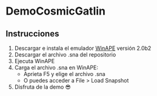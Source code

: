 # DemoCosmicGatlin

## Instrucciones

1. Descargar e instala el emulador [WinAPE](http://www.winape.net/downloads.jsp) versión 2.0b2
2. Descargar el archivo .sna del repositorio
3. Ejecuta WinAPE
4. Carga el archivo .sna en WinAPE:
    - Aprieta F5 y elige el archivo .sna
    - O puedes acceder a File > Load Snapshot
5. Disfruta de la demo  😎 
